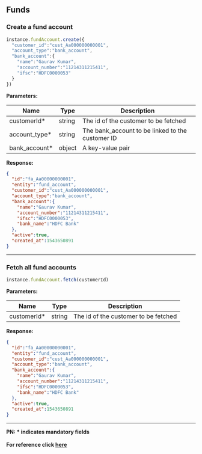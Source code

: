 ## Funds

### Create a fund account
```js
instance.fundAccount.create({
  "customer_id":"cust_Aa000000000001",
  "account_type":"bank_account",
  "bank_account":{
    "name":"Gaurav Kumar",
    "account_number":"11214311215411",
    "ifsc":"HDFC0000053"
  }
})
```

**Parameters:**

| Name          | Type        | Description                                 |
|---------------|-------------|---------------------------------------------|
| customerId*   | string      | The id of the customer to be fetched  |
| account_type* | string      | The bank_account to be linked to the customer ID  |
| bank_account* | object      | A key-value pair  |

**Response:**
```json
{
  "id":"fa_Aa00000000001",
  "entity":"fund_account",
  "customer_id":"cust_Aa000000000001",
  "account_type":"bank_account",
  "bank_account":{
    "name":"Gaurav Kumar",
    "account_number":"11214311215411",
    "ifsc":"HDFC0000053",
    "bank_name":"HDFC Bank"
  },
  "active":true,
  "created_at":1543650891
}
```
-------------------------------------------------------------------------------------------------------

### Fetch all fund accounts

```js
instance.fundAccount.fetch(customerId)
```

**Parameters:**

| Name          | Type        | Description                                 |
|---------------|-------------|---------------------------------------------|
| customerId*   | string      | The id of the customer to be fetched  |

**Response:**
```json
{
  "id":"fa_Aa00000000001",
  "entity":"fund_account",
  "customer_id":"cust_Aa000000000001",
  "account_type":"bank_account",
  "bank_account":{
    "name":"Gaurav Kumar",
    "account_number":"11214311215411",
    "ifsc":"HDFC0000053",
    "bank_name":"HDFC Bank"
  },
  "active":true,
  "created_at":1543650891
}
```
-------------------------------------------------------------------------------------------------------

**PN: * indicates mandatory fields**
<br>
<br>
**For reference click [here](https://razorpay.com/docs/payments/customers/customer-fund-account-api/)**